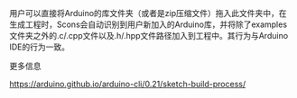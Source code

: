 用户可以直接将Arduino的库文件夹（或者是zip压缩文件）拖入此文件夹中，在生成工程时，Scons会自动识别到用户新加入的Arduino库，并将除了examples文件夹之外的.c/.cpp文件以及.h/.hpp文件路径加入到工程中。其行为与Arduino IDE的行为一致。

更多信息

https://arduino.github.io/arduino-cli/0.21/sketch-build-process/
